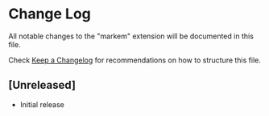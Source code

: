 # Change Log

All notable changes to the "markem" extension will be documented in this file.

Check [Keep a Changelog](http://keepachangelog.com/) for recommendations on how to structure this file.

## [Unreleased]

- Initial release